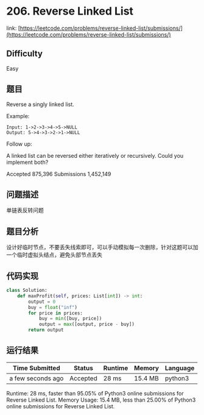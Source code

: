 # 206. Reverse Linked List

link: [https://leetcode.com/problems/reverse-linked-list/submissions/](https://leetcode.com/problems/reverse-linked-list/submissions/)

## Difficulty
Easy

## 题目

Reverse a singly linked list.

Example:
```
Input: 1->2->3->4->5->NULL
Output: 5->4->3->2->1->NULL
```
Follow up:

A linked list can be reversed either iteratively or recursively. Could you implement both?

Accepted
875,396
Submissions
1,452,149


## 问题描述
单链表反转问题

## 题目分析
设计好临时节点，不要丢失线索即可，可以手动模拟每一次删除，针对这题可以加一个临时虚拟头结点，避免头部节点丢失


## 代码实现

```python
class Solution:
    def maxProfit(self, prices: List[int]) -> int:
        output = 0
        buy = float("inf")
        for price in prices:
            buy = min([buy, price])
            output = max([output, price - buy])
        return output
```



## 运行结果

| Time Submitted | Status                                   | Runtime | Memory  | Language |
| -------------- | ---------------------------------------- | ------- | -------- | -------- |
| a few seconds ago |	Accepted	| 	28 ms	| 15.4 MB		| python3|

Runtime: 28 ms, faster than 95.05% of Python3 online submissions for Reverse Linked List.
Memory Usage: 15.4 MB, less than 25.00% of Python3 online submissions for Reverse Linked List.
